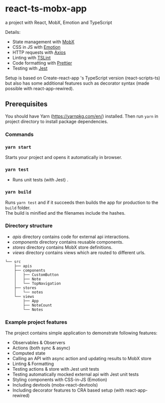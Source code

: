 # react-ts-mobx-app

a project with React, MobX, Emotion and TypeScript

Details:
* State management with [MobX](https://mobx.js.org/)
* CSS in JS with [Emotion](https://emotion.sh/)
* HTTP requests with [Axios](https://github.com/axios/axios)
* Linting with [TSLint](https://github.com/palantir/tslint)
* Code formatting with [Prettier](https://prettier.io/)
* Testing with [Jest](https://facebook.github.io/jest/)

Setup is based on Create-react-app 's TypeScript version (react-scripts-ts) but also has some additional features such as decorator syntax (made possible with react-app-rewired).

## Prerequisites

You should have Yarn (https://yarnpkg.com/en/) installed. Then run
`yarn`
in project directory to install package dependencies.

### Commands

### `yarn start`

Starts your project and opens it automatically in browser.

### `yarn test`

* Runs unit tests (with Jest) .

### `yarn build`

Runs `yarn test` and if it succeeds then builds the app for production to the `build` folder.<br>
The build is minified and the filenames include the hashes.<br>

### Directory structure

* *apis* directory contains code for external api interactions.
* *components* directory contains reusable components.
* *stores* directory contains MobX store definitions.
* *views* directory contains views which are routed to different urls.

```
└── src
    ├── apis
    ├── components
    │   ├── CustomButton
    │   ├── Note
    │   └── TopNavigation
    ├── stores
    │   └── notes
    └── views
        ├── App
        ├── NoteCount
        └── Notes
```

### Example project features

The project contains simple application to demonstrate following features:

* Observables & Observers
* Actions (both sync & async)
* Computed state
* Calling an API with async action and updating results to MobX store
* Linting & Formatting
* Testing actions & store with Jest unit tests
* Testing automatically mocked external api with Jest unit tests
* Styling components with CSS-in-JS (Emotion)
* Including devtools (mobx-react-devtools)
* Including decorator features to CRA based setup (with react-app-rewired)